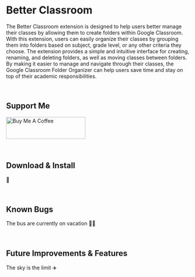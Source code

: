 # Better Classroom
The Better Classroom extension is designed to help users better manage their classes by allowing them to create folders within Google Classroom. With this extension, users can easily organize their classes by grouping them into folders based on subject, grade level, or any other criteria they choose. The extension provides a simple and intuitive interface for creating, renaming, and deleting folders, as well as moving classes between folders. By making it easier to manage and navigate through their classes, the Google Classroom Folder Organizer can help users save time and stay on top of their academic responsibilities.

<br>

## Support Me 
<a href="https://www.buymeacoffee.com/sarwinr" target="_blank"><img src="https://cdn.buymeacoffee.com/buttons/v2/default-yellow.png" alt="Buy Me A Coffee" style="height: 60px !important;width: 217px !important;" ></a>

<br>

## Download & Install
👀

<br>

## Known Bugs
The bus are currently on vacation 🐛🧳

<br>

## Future Improvements & Features
The sky is the limit ✈️
